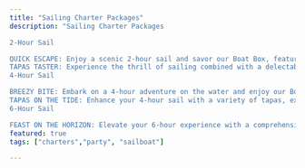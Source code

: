 ```yaml
---
title: "Sailing Charter Packages"
description: "Sailing Charter Packages

2-Hour Sail

QUICK ESCAPE: Enjoy a scenic 2-hour sail and savor our Boat Box, featuring a selection of local snacks and refreshments.
TAPAS TASTER: Experience the thrill of sailing combined with a delectable assortment of tapas prepared by Chef Crystal.
4-Hour Sail

BREEZY BITE: Embark on a 4-hour adventure on the water and enjoy our Boat Box, packed with local snacks and beverages.
TAPAS ON THE TIDE: Enhance your 4-hour sail with a variety of tapas, expertly prepared by Chef Crystal to complement your journey.
6-Hour Sail

FEAST ON THE HORIZON: Elevate your 6-hour experience with a comprehensive menu, including tapas and a sumptuous dinner, providing a full culinary experience alongside your sailing adventure..."
featured: true
tags: ["charters","party", "sailboat"]

---
```


